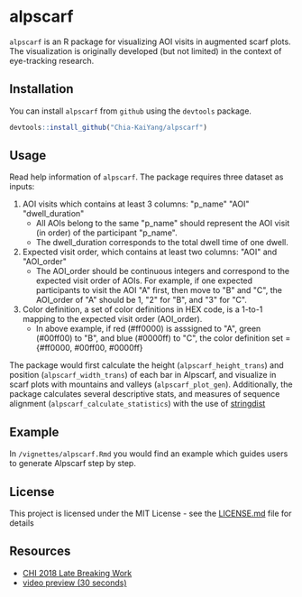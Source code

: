 # alpscarf

`alpscarf` is an R package for visualizing AOI visits in augmented scarf plots.
The visualization is originally developed (but not limited) in the context of eye-tracking research.

##  Installation

You can install `alpscarf` from `github` using the `devtools` package.

```r
devtools::install_github("Chia-KaiYang/alpscarf")
```
## Usage

Read help information of `alpscarf`. 
The package requires three dataset as inputs:
1. AOI visits which contains at least 3 columns: "p_name" "AOI" "dwell_duration"
    * All AOIs belong to the same "p_name" should represent the AOI visit (in order) of the participant "p_name".
    * The dwell_duration corresponds to the total dwell time of one dwell.
1. Expected visit order, which contains at least two columns: "AOI" and "AOI_order"
    * The AOI_order should be continuous integers and correspond to the expected visit order of AOIs. For example, if one expected participants to visit the AOI "A" first, then move to "B" and "C", the AOI_order of "A" should be 1, "2" for "B", and "3" for "C".
1. Color definition, a set of color definitions in HEX code, is a 1-to-1 mapping to the expected visit order (AOI_order).
    * In above example, if red (#ff0000) is asssigned to "A", green (#00ff00) to "B", and blue (#0000ff) to "C", the color definition set = {#ff0000, #00ff00, #0000ff}

The package would first calculate the height (`alpscarf_height_trans`) and position (`alpscarf_width_trans`) of each bar in Alpscarf, and visualize in scarf plots with mountains and valleys (`alpscarf_plot_gen`). Additionally, the package calculates several descriptive stats, and measures of sequence alignment (`alpscarf_calculate_statistics`) with the use of [stringdist](https://github.com/markvanderloo/stringdist)

## Example

In `/vignettes/alpscarf.Rmd` you would find an example which guides users to generate Alpscarf step by step.

## License

This project is licensed under the MIT License - see the [LICENSE.md](LICENSE.md) file for details

## Resources

* [CHI 2018 Late Breaking Work](https://zpac.ch/chi2018/Alpscarf.pdf)
* [video preview (30 seconds)](https://zpac.ch/chi2018/Alpscarf.mp4)
